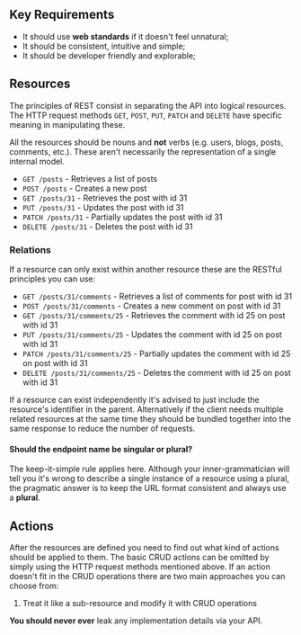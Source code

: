 ## Key Requirements

- It should use **web standards** if it doesn't feel unnatural;
- It should be consistent, intuitive and simple;
- It should be developer friendly and explorable;

## Resources

The principles of REST consist in separating the API into logical resources. The HTTP request methods `GET`, `POST`, `PUT`, `PATCH` and `DELETE` have specific meaning in manipulating these.

All the resources should be nouns and **not** verbs (e.g. users, blogs, posts, comments, etc.). These aren't necessarily the representation of a single internal model.

- `GET /posts`        - Retrieves a list of posts
- `POST /posts`       - Creates a new post
- `GET /posts/31`     - Retrieves the post with id 31
- `PUT /posts/31`     - Updates the post with id 31
- `PATCH /posts/31`   - Partially updates the post with id 31
- `DELETE /posts/31`  - Deletes the post with id 31

### Relations

If a resource can only exist within another resource these are the RESTful principles you can use:

- `GET /posts/31/comments`        - Retrieves a list of comments for post with id 31
- `POST /posts/31/comments`       - Creates a new comment on post with id 31
- `GET /posts/31/comments/25`     - Retrieves the comment with id 25 on post with id 31
- `PUT /posts/31/comments/25`     - Updates the comment with id 25 on post with id 31
- `PATCH /posts/31/comments/25`   - Partially updates the comment with id 25 on post with id 31
- `DELETE /posts/31/comments/25`  - Deletes the comment with id 25 on post with id 31

If a resource can exist independently it's advised to just include the resource's identifier in the parent. Alternatively if the client needs multiple related resources at the same time they should be bundled together into the same response to reduce the number of requests.

#### Should the endpoint name be singular or plural?
The keep-it-simple rule applies here. Although your inner-grammatician will tell you it's wrong to describe a single instance of a resource using a plural, the pragmatic answer is to keep the URL format consistent and always use a **plural**.

## Actions

After the resources are defined you need to find out what kind of actions should be applied to them. The basic CRUD actions can be omitted by simply using the HTTP request methods mentioned above. If an action doesn't fit in the CRUD operations there are two main approaches you can choose from:

1. Treat it like a sub-resource and modify it with CRUD operations

**You should never ever** leak any implementation details via your API.
